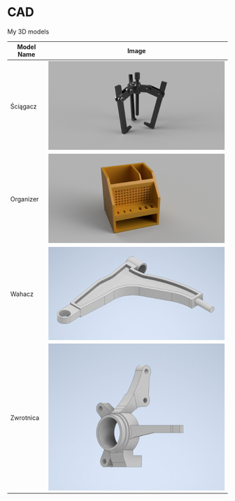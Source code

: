 # CAD
My 3D models

| Model Name | Image |
|------------|-------|
| Ściągacz | ![](Fusion360/Ściągacz.png) |
| Organizer | ![](Fusion360/organizer.png) |
| Wahacz | ![](inventor/wahacz.png) |
| Zwrotnica | ![](inventor/zwrotnica.png) |

